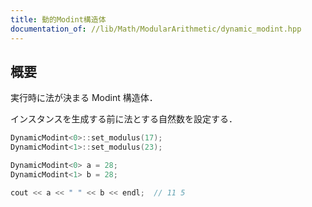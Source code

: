 ```yaml
---
title: 動的Modint構造体
documentation_of: //lib/Math/ModularArithmetic/dynamic_modint.hpp
---
```



## 概要

実行時に法が決まる Modint 構造体．

インスタンスを生成する前に法とする自然数を設定する．

```cpp
DynamicModint<0>::set_modulus(17);
DynamicModint<1>::set_modulus(23);

DynamicModint<0> a = 28;
DynamicModint<1> b = 28;

cout << a << " " << b << endl;  // 11 5
```
